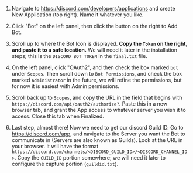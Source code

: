 1. Navigate to https://discord.com/developers/applications and create New Application (top right). Name it whatever you like.

2. Click "Bot" on the left panel, then click the button on the right to Add Bot.

3. Scroll up to where the Bot Icon is displayed. **Copy the `Token` on the right, and paste it to a safe location.** We will need it later in the installation steps; this is the `DISCORD_BOT_TOKEN` in the `final.txt` file.

4. On the left panel, click "OAuth2", and then check the box marked `bot` under `Scopes`. Then scroll down to `Bot Permissions`, and check the box marked `Administrator` in the future, we will refine the permissions, but for now it is easiest with Admin permissions.

5. Scroll back up to `Scopes`, and copy the URL in the field that begins with `https://discord.com/api/oauth2/authorize?`. Paste this in a new browser tab, and grant the App access to whatever server you wish it to access. Close this tab when Finalized.

6. Last step, almost there! Now we need to get our discord Guild ID. Go to https://discord.com/app, and navigate to the Server you want the Bot to communicate in (Servers are also known as Guilds). Look at the URL in your browser. It will have the format `https://discord.com/channels/<DISCORD_GUILD_ID>/<DISCORD_CHANNEL_ID>`. Copy the `GUILD_ID` portion somewhere; we will need it later to configure the capture portion (`guildid.txt`).